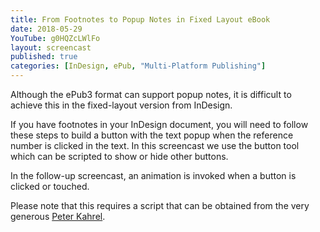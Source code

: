 ```yaml
---
title: From Footnotes to Popup Notes in Fixed Layout eBook
date: 2018-05-29
YouTube: g0HQZcLWlFo
layout: screencast
published: true
categories: [InDesign, ePub, "Multi-Platform Publishing"]
---
```


Although the ePub3 format can support popup notes, it is difficult to achieve this in the fixed-layout version from InDesign.

If you have footnotes in your InDesign document, you will need to follow these steps to build a button with the text popup when the reference number is clicked in the text. In this screencast we use the button tool which can be scripted to show or hide other buttons.

In the follow-up screencast, an animation is invoked when a button is clicked or touched.

Please note that this requires a script that can be obtained from the very generous [Peter Kahrel][77e735fb].

  [77e735fb]: http://www.kahrel.plus.com/indesign/footnotes.html "see this web site for scripting InDesign"
